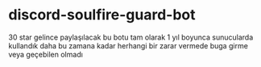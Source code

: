 # discord-soulfire-guard-bot
30 star gelince paylaşılacak bu botu tam olarak 1 yıl boyunca sunucularda kullandık daha bu zamana kadar herhangi bir zarar vermede buga girme veya geçebilen olmadı 
